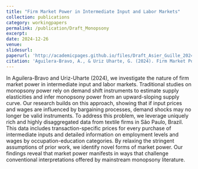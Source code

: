 ```yaml
---
title: "Firm Market Power in Intermediate Input and Labor Markets"
collection: publications
category: workingpapers
permalink: /publication/Draft_Monopsony
excerpt: 
date: 2024-12-26
venue: 
slidesurl: 
paperurl: 'http://academicpages.github.io/files/Draft_Asier_Guille_20241225.pdf'
citation: 'Aguilera-Bravo, A., & Uriz Uharte, G. (2024). Firm Market Power in Intermediate Input and Labor Markets. Working Paper.'
---
```


In Aguilera-Bravo and Uriz-Uharte (2024), we investigate the nature of firm market power in intermediate input and labor markets. Traditional studies on monopsony power rely on demand shift instruments to estimate supply elasticities and infer monopsony power from an upward-sloping supply curve. Our research builds on this approach, showing that if input prices and wages are influenced by bargaining processes, demand shocks may no longer be valid instruments. To address this problem, we leverage uniquely rich and highly disaggregated data from textile firms in São Paulo, Brazil. This data includes transaction-specific prices for every purchase of intermediate inputs and detailed information on employment levels and wages by occupation-education categories. By relaxing the stringent assumptions of prior work, we identify novel forms of market power. Our findings reveal that market power manifests in ways that challenge conventional interpretations offered by mainstream monopsony literature.